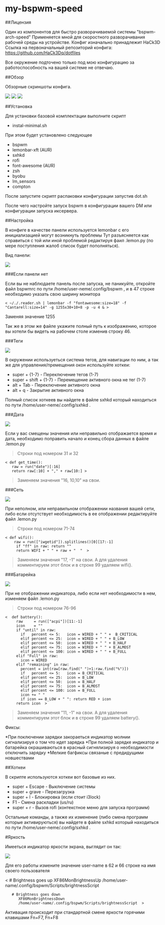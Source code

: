 # my-bspwm-speed

##Лицензия

Один из компонентов для быстро разворачиваемой системы "bspwm-arch-speed"
Применяется мной для скоростного разворачивания рабочей среды на устройстве.
Конфиг изначально принадлежит HaCk3D
Ссылка на первоначальный репозиторий конфига: https://github.com/HaCk3Dq/dotfiles

Все окружение подточено только под мою конфигурацию за работоспособность на вашей системе не отвечаю.

##Обзор

Обзорные скриншоты конфига.

<img src='/images/scrot.png'>

<img src='/images/code.png'>

<img src='/images/rofi.png'>

##Установка

Для установки базовой комплектации выполните скрипт

* instal-minimal.sh

При этом будет установлено следующее

* bspwm
* lemonbar-xft (AUR)
* sxhkd
* rofi
* font-awesome (AUR)
* zsh
* byobu
* lm_sensors
* compton

После запустите скрипт распаковки конфигурации запустив dot.sh

После чего настройте запуск bspwm в конфигурации вашего DM или конфигурации запуска иксервера.

##Настройка

В конфиге в качестве панели используется lemonbar с его инициализацией могут возникнуть проблемы
Тут разъясняется как справиться с той или иной проблемой редактируя фаил .lemon.py (по мере поступления жалоб список будет пополняться).

Вид панели:

<img src='/images/panel.png'>

###Если панели нет

Если вы не наблюдаете панель после запуска, не паникуйте, откройте файл bspwmrc по пути /home/user-neme/.config/bspwm , и в 47 строке необходимо указать свою ширину монитора

	< ~/./.reader.sh | lemonbar -f "fontawesome:size=18" -f "Cantarell:size=14" -g 1255x30+10+8 -p -u 4 & >

Заменяя значение 1255

Так же в этом же файле укажите полный путь к изображению, которое вы хотели бы видеть на рабочем столе изменив строку 46.

###Теги

<img src='/images/tag.png'>

В окружении иcпользуеться система тегов, для навигации по ним, а так же для управления/премещения окон используйте хоткеи:

* super + {1-7} -  Переключение тегов (1-7)
* super + shift + {1-7} - Перемещение активного окна не тег (1-7)
* alt + Tab - Переключение активного окна
* alt + q - Закрытие активного окна

Полный список хоткеев вы найдете в файле sxhkd который находиться по пути /home/user-neme/.config/sxhkd .

###Дата

<img src='/images/time.png'>

Если у вас смещены значения или неправильно отображается время и дата, необходимо поправить начало и конец сбора данных в файле .lemon.py 

>Строки под номером 31 и 32

	< def get_time():
       raw = run("date")[:16]
       return raw[:10] + "," + raw[10:] >

>Заменяем значения "16, 10,10" на свои.

###Сеть

<img src='/images/net.png'>

При неполном, или неправильном отображении названия вашей сети, либо если отсутствует необходимость в ее отображении редактируйте файл  .lemon.py 

>Строки под номером 71-74

	< def wifi():
        raw = run(["iwgetid"]).splitlines()[0][17:-1]
         if "ff" in raw: return ""
         return WIFI + " " + raw + "  "  >

>Заменяем значения "17, -1" на свои.
>А для удаления комментируем этот блок и в строке 99 удаляем wifi().

###Батарейка

<img src='/images/bat.png'>

При не отображении индикатора, либо если нет необходимости в нем, изменяем файл  .lemon.py 

>Строки под номером 76-96

	<  def battery():
         raw     = run(["acpi"])[11:-1]
         icon    = ""
         if "until" in raw:
           if   percent <= 5:   icon = WIRED + " " +  B_CRITICAL
           elif percent <= 25:  icon = WIRED + " " + B_LOW
           elif percent <= 50:  icon = WIRED + " " + B_HALF
           elif percent <= 75:  icon = WIRED + " " + B_ALMOST
           elif percent <= 100: icon = WIRED + " " + B_FULL
         elif "Full" in raw:
           icon = WIRED
         elif "remaining" in raw:
           percent = int(raw[raw.find(" ")+1:raw.find("%")])
           if   percent <= 5:   icon = B_CRITICAL
           elif percent <= 25:  icon = B_LOW
           elif percent <= 50:  icon = B_HALF
           elif percent <= 75:  icon = B_ALMOST
           elif percent <= 100: icon = B_FULL
           icon += " "
           if icon == B_LOW + " ": return RED + icon
         return icon  >

>Заменяем значения "11, -1" на свои.
>А для удаления комментируем этот блок и в строке 99 удаляем battery().

Фиксы:

*При поключении зарядки закораеться индикатор молнии сигнализируя о том что идет зарядка
*При полной зарядке индикатор и батарейка окрашиваються в красный сигнялизируя о необходимости отключить зарядку
*Мелкие багфиксы связаные с предидущими новшествами

##Хоткеи

В скрипте используются хоткеи вот базовые из них.

* super + Escape   -   Выключение системы
* super + grave    -   Перезагрузка
* super + l        -   Блокировка (если стоит i3lock)
* F1               -   Смена раскладки (us/ru)
* super + r        -   Вызов rofi (контекстное меню для запуска программ)

Остальные команды, а также их изменение (либо смена программ которые активируються) вы найдете в файле sxhkd который находиться по пути /home/user-neme/.config/sxhkd .


#Яркость

Имееться индикатор яркости экрана, выглядит он так:

<img src='/images/brightness.png'>

Для его работы измените значение user-name в 62 и 66 строке на имя своего пользователя

   <   # Brightness goes up
          XF86MonBrightnessUp
          /home/user-name/.config/bspwm/Scripts/brightnessScript

       # Brightness goes down
          XF86MonBrightnessDown
          /home/user-name/.config/bspwm/Scripts/brightnessScript  >

Активация происходит при стандартной смене яркости горячими клавишами Fn+F7, Fn+F8